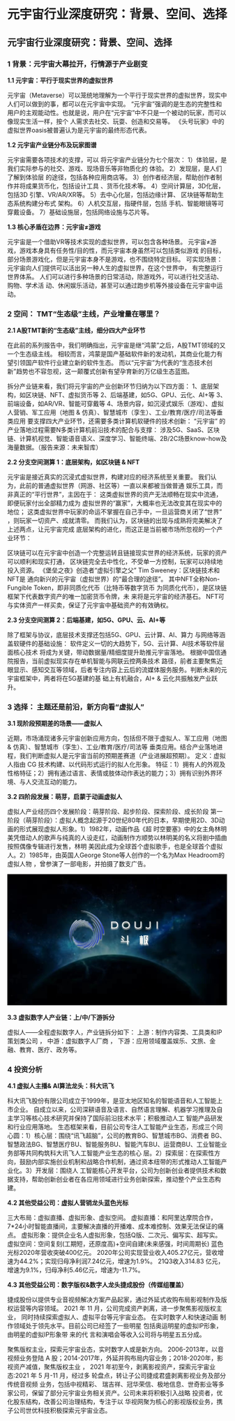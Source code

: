 # 元宇宙行业深度研究：背景、空间、选择


## 元宇宙行业深度研究：背景、空间、选择



### 1 背景：元宇宙大幕拉开，行情源于产业剧变

**1.1 元宇宙：平行于现实世界的虚拟世界**



元宇宙（Metaverse）可以笼统地理解为一个平行于现实世界的虚拟世界，现实中人们可以做到的事，都可以在元宇宙中实现。 “元宇宙”强调的是生态的完整性和用户的主观能动性。也就是说，用户在“元宇宙”中不只是一个被动的玩家，而可以像现实生活一样，按个 人需求去社交、玩耍、创造和交易等。 《头号玩家》中的虚拟世界oasis被普遍认为是元宇宙的最终形态代表。



**1.2 元宇宙产业链分布及玩家图谱**



元宇宙需要各项技术的支撑，可以 将元宇宙产业链分为七个层次： 1）体验层，是我们实际参与的社交、游戏、现场音乐等非物质化的 体验。 2）发现层，是人们了解到体验层 的途径，包括各种应用商店等。 3）创作者经济层，帮助创作者制作并将成果货币化，包括设计工具 、货币化技术等。 4）空间计算层，3D化层，包括3D 引擎、VR/AR/XR等。 5）去中心化层，包括边缘计算、 区块链等帮助生态系统构建分布式 架构。 6）人机交互层，指硬件层，包括 手机、智能眼镜等可穿戴设备。 7）基础设施层，包括网络设施与芯片等。



**1.3 核心矛盾在边界：元宇宙≠游戏**



元宇宙是一个借助VR等技术实现的虚拟世界，可以包含各种场景。 元宇宙≠游戏，游戏本身具有任务性/目的性，而元宇宙本身虽然可以包括类似游戏 的目标，部分场景游戏化，但是元宇宙本身不是游戏，也不围绕特定目标。 可实现场景：元宇宙向人们提供可以活出另一种人生的虚拟世界，在这个世界中， 有完整运行世界体系。 人们可以进行多种场景的日常活动，除游戏外，可以进行社交活动、购物、学术活 动、休闲娱乐活动，甚至可以通过跑步机等外接设备在元宇宙中运动。



### 2 空间： TMT“生态级”主线，产业增量在哪里？



**2.1 A股TMT新的“生态级”主线，细分四大产业环节**



在此前的系列报告中，我们明确指出，元宇宙是继“鸿蒙”之后，A股TMT领域的又一个生态级主线。 相较而言，鸿蒙是国产基础软件新的发动机，其商业化能力有望引领国产软件行业建立新的软件生态。 而以“元宇宙”为代表的“生态技术创新”趋势也不容忽视，这一颠覆式创新有望孕育新的万亿级生态蓝图。



拆分产业链来看，我们将元宇宙的产业创新环节归纳为以下四方面： 1、底层架构，如区块链、NFT、虚拟货币等 2、后端基建，如5G、GPU、云化、AI+等 3、前端设备，如AR/VR、智能可穿戴等 4、场景内容，如沉浸式娱乐（游戏）、虚拟人营销、军工应用（地图 & 仿真）、智慧城市（孪生）、工业/教育/医疗/司法等垂类应用 要支撑四大产业环节，还需要多类计算机软硬件的技术创新： “元宇宙” 的产业落地过程需要N多类计算机前沿技术的配合与支撑： 涉及5G、SaaS、区块链、计算机视觉、智能语音语义、深度学习、智能终端、2B/2C场景know-how及海量数据。（报告来源：未来智库）



**2.2 分支空间测算 1：底层架构，如区块链 & NFT**



元宇宙是接近真实的沉浸式虚拟世界，构建对应的经济系统至关重要。 我们认为，此前的普通虚拟世界（网游、社区等）一直以来都被当做普通 娱乐工具，而非真正的“平行世界”，主因在于： 这类虚拟世界的资产无法顺畅在现实中流通，即便玩家付出全部精力成为 虚拟世界的“赢家”，大概率也无法改变其在现实中的地位； 这类虚拟世界中玩家的命运不掌握在自己手中，一旦运营商关闭了“世界” ，则玩家一切资产、成就清零。 而我们认为，区块链的出现与成熟将完美解决了上述两点，让元宇宙完成 底层架构的进化，而这正是当前被市场所忽视的一个产业环节：



区块链可以在元宇宙中创造一个完整运转且链接现实世界的经济系统，玩家的资产可以顺利和现实打通， 区块链完全去中性化，不受单一方控制，玩家可以持续地投入资源。 《堡垒之夜》创造者“虚拟引擎之父” Tim Sweeney：区块链技术和NFT是 通向新兴的元宇宙（虚拟世界）的“最合理的途径”。 其中NFT全称Non-Fungible Token，即非同质化代币（比特币等数字货币 为同质化代币），是区块链框架下代表数字资产的唯一加密货币令牌，未 来将是元宇宙的经济基石。 NFT可与实体资产一样买卖，保证了元宇宙中基础资产的有效确权。



**2.3 分支空间测算 2：后端基建，如5G、GPU、云、AI+等**



除了框架与协议，底层技术支撑还包括5G、GPU、云计算、AI、算力 与网络等涵盖软硬件的基础设施： 软件定义一切的大趋势下，5G、云计算、AI技术等软件层面核心技术 将成为关键，带动数据量/精细度提升助推元宇宙落地。 根据中国信通院报告，当前虚拟现实存在单机智能与网联云控两条技术 路径，前者主要聚焦近眼显示、感知交互等领域，后者专注内容上云后的流媒体服务服务。判断未来的元宇宙框架中，两者将在5G基建的基 础上有机融合，AI+ & 云化共振触发产业跃升。



### 3 选择： 主题还是前沿，新方向看“虚拟人”



**3.1 现阶段预期差的场景——虚拟人**



近期，市场涌现诸多元宇宙创新应用方向，包括但不限于虚拟人、军工应用（地图 & 仿真）、智慧城市（孪生）、工业/教育/医疗/司法等 垂类应用。结合产业落地进程，我们判断虚拟人是元宇宙当前的预期差赛道（产业进展超预期）。 定义：虚拟人指由 CG 技术构建、以代码形式运行的拟人化形象。 特征：1）拥有人的外观及性格特征；2）拥有通过语言、表情或肢体动作表达的能力；3）拥有识别外界环境、与人交流互动的能力。



**3.2 四阶段发展：萌芽，启蒙于动画虚拟人**



虚拟人产业经历四个发展阶段：萌芽阶段、起步阶段、探索阶段、成长阶段 第一阶段（萌芽阶段）：虚拟人概念起源于20世纪80年代的日本，早期使用2D、3D动画的形式展现虚拟人形象。1）1982年，动画作品《超 时空要塞》中的女主角林明美凭借动人的歌声与纯真的人设走红，动画制作方顺势以林明美的名义将剧中插曲按照偶像专辑进行发售，林明 美因此成为全球首个虚拟歌手，也是全球首个虚拟人。2）1985年，由英国人George Stone等人创作的一个名为Max Headroom的虚拟人物 ，曾参演了一部电影，并拍摄了数支广告。



![](898e65a9e40701c730069af9168556a.jpg)



**3.3 虚拟数字人产业链：上/中/下游拆分**





虚拟人——全程虚拟数字人，产业链拆分如下： 上游：制作内容类、工具类和IP策划类公司 ， 中游：虚拟数字人厂商 ， 下游：应用领域覆盖娱乐、文旅、金融、教育、医疗、政务等。





### 4 投资分析





**4.1 虚拟人主播& AI算法龙头：科大讯飞**





科大讯飞股份有限公司成立于1999年，是亚太地区知名的智能语音和人工智能上市企业。 自成立以来，公司深耕语音及语言、自然语言理解、机器学习推理及自主学习等核心技术研究并保持了国际前沿技术水平；积极推动人工 智能产品研发和行业应用落地。 生态框架来看，目前公司专注人工智能产业生态，形成三个同心圆：1）核心层：围绕“讯飞超脑”，公司的教育BG、智慧城市BG、消费者 BG、智慧政法BG、智慧医疗BU、智能服务BU、智能汽车BU、运营商BU、工业智能业务部等共同构筑科大讯飞人工智能产业生态的核心 层。2）探索层：在探索性方向，鼓励内部实施创业机制和战略合作机制，通过资本纽带的形式推动人工智能产业化。3）开发层：围绕人 工智能核心开发平台，公司为创新创业者提供技术和数据支持，帮助创新创业者在各应用领域进行业务创新探索，推动整个产业生态构建。





**4.2 其他受益公司：虚拟人营销龙头蓝色光标**





三大布局：虚拟直播、虚拟形象、虚拟空间。 虚拟直播：和阿里达摩院合作，7*24小时智能直播间，主要解决直播的开播难、成本难控制、效果无法保证的痛点。 虚拟形象：提供企业名人虚拟形象，包括Q版、二次元、偏写实、超写实。 虚拟空间：空间复刻(工期短，还原度高)+空间自建(未来感强，时间周期长) 蓝色光标2020年营收突破400亿元。 2020年公司实现营业收入405.27亿元，营收增速为44.2%；实现归母净利润7.24亿元，增速为1.9%。 21Q3收入314.83 亿元，增速为9.1%，归母净利5.46亿元，增速为-11.7%。





**4.3 其他受益公司：数字版权&数字人龙头捷成股份（传媒组覆盖）**





捷成股份以提供专业音视频解决方案产品起家，通过外延式收购布局影视制作及版权运营等内容领域。 2021 年 11 月，公司完成资产剥离，进一步聚焦影视版权主业， 同时持续探索虚拟人、虚拟平台等元宇宙业态。 在实时数字人和快速动画 制作领域处于领先水平。目前公司已经签了一些明星 包括奥运明星的虚拟IP形象，由明星的虚拟IP形象带 来的代 言和演唱会等收入公司将与明星五五分成。





聚焦版权主业，探索元宇宙业态，实时数字人或是新方向。 2006-2013年，以音视频业务登陆 A 股；2014-2017年，外延并购布局内容业务；2018-2020年，影视资产减值，聚焦版权主业 ， 2021 年初至今，剥离影视资产，探索元宇宙业态:2021 年 5 月-11 月，经过多 轮盘点，转让子公司捷成君盛剥离影视业务及部分传统音视频 业务，包括中视精彩、 瑞吉祥、冠华荣信、极地信息、世奇影业等多家公司，保留了部分元宇宙业务相关资产。公司未来将积极引入战略 投资者，优化股东结构，改善公司治理结构，专注于以 华视网聚为核心的影视版权业务，携子公司世优科技积极探索元宇宙业态。
